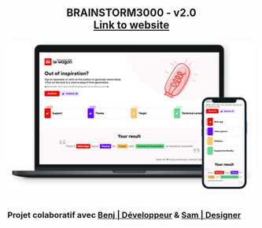 <h2 align="center">
  BRAINSTORM3000 - v2.0
  <br />
  <a href="https://amlds.github.io/brainstorm3000/">
    Link to website
  </a>
</h2>
<div align="center">
  <img src="./img/Brainstorm3000-mockup.png" alt="Brainstorm3000-mockup" />
</div>

<br />

<h3>Projet colaboratif avec <a href='https://www.linkedin.com/in/benjamin-boisson-ba0a53227/'>Benj | Développeur</a> & <a href='https://www.linkedin.com/in/samuel-boulery/'>Sam | Designer</a><h3>
